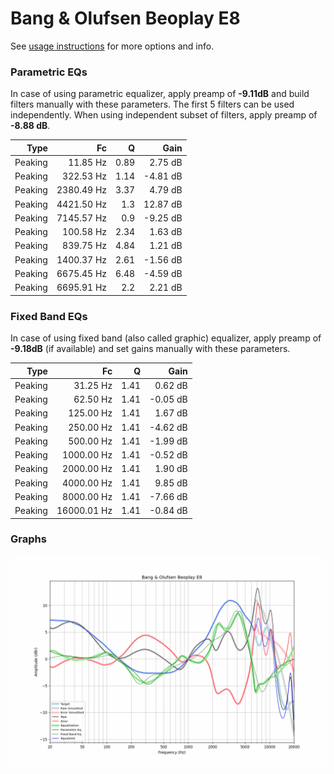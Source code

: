 # Bang & Olufsen Beoplay E8
See [usage instructions](https://github.com/jaakkopasanen/AutoEq#usage) for more options and info.

### Parametric EQs
In case of using parametric equalizer, apply preamp of **-9.11dB** and build filters manually
with these parameters. The first 5 filters can be used independently.
When using independent subset of filters, apply preamp of **-8.88 dB**.

| Type    | Fc         |    Q | Gain     |
|--------:|-----------:|-----:|---------:|
| Peaking | 11.85 Hz   | 0.89 | 2.75 dB  |
| Peaking | 322.53 Hz  | 1.14 | -4.81 dB |
| Peaking | 2380.49 Hz | 3.37 | 4.79 dB  |
| Peaking | 4421.50 Hz | 1.3  | 12.87 dB |
| Peaking | 7145.57 Hz | 0.9  | -9.25 dB |
| Peaking | 100.58 Hz  | 2.34 | 1.63 dB  |
| Peaking | 839.75 Hz  | 4.84 | 1.21 dB  |
| Peaking | 1400.37 Hz | 2.61 | -1.56 dB |
| Peaking | 6675.45 Hz | 6.48 | -4.59 dB |
| Peaking | 6695.91 Hz | 2.2  | 2.21 dB  |

### Fixed Band EQs
In case of using fixed band (also called graphic) equalizer, apply preamp of **-9.18dB**
(if available) and set gains manually with these parameters.

| Type    | Fc          |    Q | Gain     |
|--------:|------------:|-----:|---------:|
| Peaking | 31.25 Hz    | 1.41 | 0.62 dB  |
| Peaking | 62.50 Hz    | 1.41 | -0.05 dB |
| Peaking | 125.00 Hz   | 1.41 | 1.67 dB  |
| Peaking | 250.00 Hz   | 1.41 | -4.62 dB |
| Peaking | 500.00 Hz   | 1.41 | -1.99 dB |
| Peaking | 1000.00 Hz  | 1.41 | -0.52 dB |
| Peaking | 2000.00 Hz  | 1.41 | 1.90 dB  |
| Peaking | 4000.00 Hz  | 1.41 | 9.85 dB  |
| Peaking | 8000.00 Hz  | 1.41 | -7.66 dB |
| Peaking | 16000.01 Hz | 1.41 | -0.84 dB |

### Graphs
![](./Bang%20&%20Olufsen%20Beoplay%20E8.png)